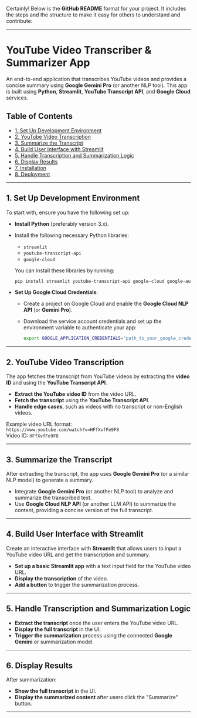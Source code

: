 Certainly! Below is the **GitHub README** format for your project. It includes the steps and the structure to make it easy for others to understand and contribute:

---

# YouTube Video Transcriber & Summarizer App

An end-to-end application that transcribes YouTube videos and provides a concise summary using **Google Gemini Pro** (or another NLP tool). This app is built using **Python**, **Streamlit**, **YouTube Transcript API**, and **Google Cloud** services.

## Table of Contents
- [1. Set Up Development Environment](#1-set-up-development-environment)
- [2. YouTube Video Transcription](#2-youtube-video-transcription)
- [3. Summarize the Transcript](#3-summarize-the-transcript)
- [4. Build User Interface with Streamlit](#4-build-user-interface-with-streamlit)
- [5. Handle Transcription and Summarization Logic](#5-handle-transcription-and-summarization-logic)
- [6. Display Results](#6-display-results)
- [7. Installation](#7-installation)
- [8. Deployment](#8-deployment)

---

## 1. Set Up Development Environment

To start with, ensure you have the following set up:
- **Install Python** (preferably version 3.x).
- Install the following necessary Python libraries:
  - `streamlit`
  - `youtube-transcript-api`
  - `google-cloud`
  
  You can install these libraries by running:

  ```bash
  pip install streamlit youtube-transcript-api google-cloud google-auth
  ```

- **Set Up Google Cloud Credentials**:
  - Create a project on Google Cloud and enable the **Google Cloud NLP API** (or **Gemini Pro**).
  - Download the service account credentials and set up the environment variable to authenticate your app:

    ```bash
    export GOOGLE_APPLICATION_CREDENTIALS="path_to_your_google_credentials.json"
    ```

---

## 2. YouTube Video Transcription

The app fetches the transcript from YouTube videos by extracting the **video ID** and using the **YouTube Transcript API**.
- **Extract the YouTube video ID** from the video URL.
- **Fetch the transcript** using the **YouTube Transcript API**.
- **Handle edge cases**, such as videos with no transcript or non-English videos.
  
Example video URL format:  
`https://www.youtube.com/watch?v=HFfXvfFe9F8`  
Video ID: `HFfXvfFe9F8`

---

## 3. Summarize the Transcript

After extracting the transcript, the app uses **Google Gemini Pro** (or a similar NLP model) to generate a summary.
- Integrate **Google Gemini Pro** (or another NLP tool) to analyze and summarize the transcribed text.
- Use **Google Cloud NLP API** (or another LLM API) to summarize the content, providing a concise version of the full transcript.

---

## 4. Build User Interface with Streamlit

Create an interactive interface with **Streamlit** that allows users to input a YouTube video URL and get the transcription and summary.
- **Set up a basic Streamlit app** with a text input field for the YouTube video URL.
- **Display the transcription** of the video.
- **Add a button** to trigger the summarization process.

---

## 5. Handle Transcription and Summarization Logic

- **Extract the transcript** once the user enters the YouTube video URL.
- **Display the full transcript** in the UI.
- **Trigger the summarization** process using the connected **Google Gemini** or summarization model.

---

## 6. Display Results

After summarization:
- **Show the full transcript** in the UI.
- **Display the summarized content** after users click the "Summarize" button.

---
